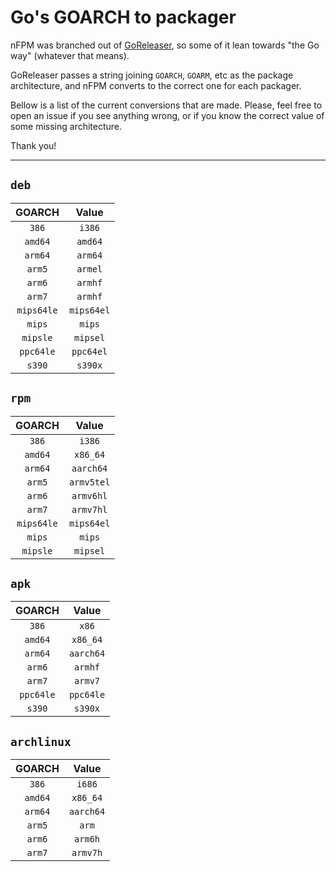 # Go's GOARCH to packager

nFPM was branched out of [GoReleaser](https://goreleaser.com), so some of it
lean towards "the Go way" (whatever that means).

GoReleaser passes a string joining `GOARCH`, `GOARM`, etc as the package
architecture, and nFPM converts to the correct one for each packager.

Bellow is a list of the current conversions that are made.
Please, feel free to open an issue if you see anything wrong, or if you know the
correct value of some missing architecture.

Thank you!

---

## `deb`

| GOARCH | Value |
| :--: | :--: |
| `386` | `i386` |
| `amd64` | `amd64` |
| `arm64` | `arm64` |
| `arm5` | `armel` |
| `arm6` | `armhf` |
| `arm7` | `armhf` |
| `mips64le` | `mips64el` |
| `mips` | `mips` |
| `mipsle` | `mipsel` |
| `ppc64le` | `ppc64el` |
| `s390` | `s390x` |

## `rpm`

| GOARCH | Value |
| :--: | :--: |
| `386` | `i386` |
| `amd64` | `x86_64` |
| `arm64` | `aarch64` |
| `arm5` | `armv5tel` |
| `arm6` | `armv6hl` |
| `arm7` | `armv7hl` |
| `mips64le` | `mips64el` |
| `mips` | `mips` |
| `mipsle` | `mipsel` |

## `apk`

| GOARCH | Value |
| :--: | :--: |
| `386` | `x86` |
| `amd64` | `x86_64` |
| `arm64` | `aarch64` |
| `arm6` | `armhf` |
| `arm7` | `armv7` |
| `ppc64le` | `ppc64le` |
| `s390` | `s390x` |

## `archlinux`

| GOARCH | Value |
| :--: | :--: |
| `386` | `i686` |
| `amd64` | `x86_64` |
| `arm64` | `aarch64` |
| `arm5` | `arm` |
| `arm6` | `arm6h` |
| `arm7` | `armv7h` |

